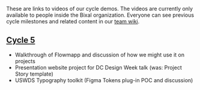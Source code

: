 These are links to videos of our cycle demos. The videos are currently only available to people inside the Bixal organization. Everyone can see previous cycle milestones and related content in our [team wiki](https://github.com/Bixal/rapid-response-team/milestones?state=closed).

## [Cycle 5](https://bixal365.sharepoint.com/:v:/s/RapidResponse/EfeiNaOJP1BKvaBcVJHPLb0BOoc-dVJ4rAOhcYl_aqaPbA?e=41DyoT)

- Walkthrough of Flowmapp and discussion of how we might use it on projects
- Presentation website project for DC Design Week talk (was: Project Story template)
- USWDS Typography toolkit (Figma Tokens plug-in POC and discussion)
